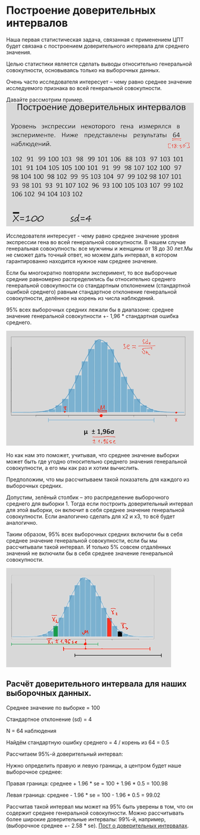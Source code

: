 # Построение доверительных интервалов

Наша первая статистическая задача, связанная с применением ЦПТ будет связана с построением доверительного интервала для среднего значения.

Целью статистики является сделать выводы относительно генеральной совокупности, основываясь только на выборочных данных.

Очень часто исследователя интересует – чему равно среднее значение исследуемого признака во всей генеральной совокупности.

Давайте рассмотрим пример.
![](images/interval.png)

Исследователя интересует - чему равно среднее значение уровня экспрессии гена во всей генеральной совокупности. В нашем случае генеральная совокупность: все мужчины и женщины от 18 до 30 лет.Мы не сможет дать точный ответ, но можем дать интервал, в котором гарантированно находится нужное нам среднее значение.

Если бы многократно повторяли эксперимент, то все выборочные средние равномерно распределились бы относительно среднего генеральной совокупности со стандартным отклонением (стандартной ошибкой среднего) равным стандартное отклонение генеральной совокупности, делённое на корень из числа наблюдений.

95% всех выборочных средних лежали бы в диапазоне: среднее значение генеральной совокупности +\- 1,96 * стандартная ошибка среднего.

![](images/interval2.png)

Но как нам это поможет, учитывая, что среднее значение выборки может быть где угодно относительно среднего значения генеральной совокупности, а его мы как раз и хотим вычислить.

Предположим, что мы рассчитываем такой показатель для каждого из выборочных средних. 

Допустим, зелёный столбик – это распределение выборочного среднего для выборки 1. Тогда если построить доверительный интервал для этой выборки, он включит в себя среднее значение генеральной совокупности. Если аналогично сделать для x2 и x3, то всё будет аналогично.

Таким образом, 95% всех выборочных средних включили бы в себя среднее значение генеральной совокупности, если бы мы рассчитывали такой интервал. И только 5% совсем отдалённых значений не включили бы в себя среднее значение генеральной совокупности.

![](images/interval3.png)


## Расчёт доверительного интервала для наших выборочных данных.

Среднее значение по выборке = 100

Стандартное отклонение (sd) = 4

N = 64 наблюдения

Найдём стандартную ошибку среднего = 4 / корень из 64 = 0.5

Рассчитаем 95%-й доверительный интервал:

Нужно определить правую и левую границы, а центром будет наше выборочное среднее:

Правая граница: среднее + 1.96 * se = 100 + 1.96 * 0.5 = 100.98

Левая граница: среднее - 1.96 * se = 100 - 1.96 * 0.5 = 99.02

Рассчитав такой интервал мы может на 95% быть уверены в том, что он содержит среднее генеральной совокупности.
Можно рассчитывать более широкие доверительные интервалы: 99%-й, например, (выборочное среднее +\- 2.58 * se).
[Пост о доверительных интервалах](http://tcts.cogitoergo.ru/blog/golova-professora-bambldorfa/).




